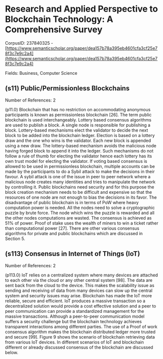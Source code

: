 # Research and Applied Perspective to Blockchain Technology: A Comprehensive Survey

CorpusID: 237840325 - [https://www.semanticscholar.org/paper/dea157b78a395eb4601cfa3cf25e78f3c7e9c2a4](https://www.semanticscholar.org/paper/dea157b78a395eb4601cfa3cf25e78f3c7e9c2a4)

Fields: Business, Computer Science

## (s11) Public/Permissionless Blockchains
Number of References: 2

(p11.0) Blockchain that has no restriction on accommodating anonymous participants is known as permissionless blockchain [26]. The term public blockchain is used interchangeably. Lottery based consensus algorithms are used to publish a block. A single node is responsible for publishing a block. Lottery-based mechanisms elect the validator to decide the next block to be added into the blockchain ledger. Election is based on a lottery draw and the one who wins is the validator. Each new block is appended using a new draw. The lottery-based mechanism avoids the malicious node having forged block to append it into the ledger. Such mechanisms do not follow a rule of thumb for electing the validator hence each lottery has its own trust model for electing the validator. If voting based consensus is allowed to be used in permissionless blockchain, multiple accounts can be made by the participants to do a Sybil attack to make the decisions in their favour. A sybil attack is one of the issue in peer to peer network where a malicious node creates many identities and tries to manipulate the network by controlling it. Public blockchains need security and for this purpose the block creation mechanism needs to be difficult and expensive so that the resources of one node are not enough to bias the decisions in its favor. The disadvantage of public blockchain is in terms of PoW where heavy computation power is needed. All the nodes need to solve a cryptographic puzzle by brute force. The node which wins the puzzle is rewarded and all the other nodes computations are wasted. The consensus is achieved as 51% of power. Proof of stake uses the wealth of miners to win a ticket rather than computational power [27]. There are other various consensus algorithms for private and public blockchains which are discussed in Section 5.
## (s113) Consensus in Internet of Things (IoT)
Number of References: 2

(p113.0) IoT relies on a centralized system where many devices are attached to each other via the cloud or any other central system [98]. The data are sent back from the cloud to the device. This makes the scalability issue as sending and receiving of data from many devices can slow up the central system and security issues may arise. Blockchain has made the IoT more reliable, secure and efficient. IoT produces a massive transaction so a decentralized solution would provide a cost effective solution and a peer to peer communication can provide a standardized management for the massive transactions. Although a peer-to-peer communication model suffers a security challenge but the blockchain technology achieves transparent interactions among different parties. The use of a Proof of work consensus algorithm makes the blockchain distributed ledger more trusted and secure [99]. Figure 9 shows the scenario of blockchain retrieving data from various IoT devices. In different scenarios of IoT and blockchain different or already discussed consensus of the blockchain are discussed below.
